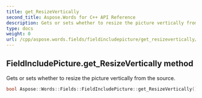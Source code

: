 ```yaml
---
title: get_ResizeVertically
second_title: Aspose.Words for C++ API Reference
description: Gets or sets whether to resize the picture vertically from the source. 
type: docs
weight: 0
url: /cpp/aspose.words.fields/fieldincludepicture/get_resizevertically/
---
```

## FieldIncludePicture.get_ResizeVertically method


Gets or sets whether to resize the picture vertically from the source.

```cpp
bool Aspose::Words::Fields::FieldIncludePicture::get_ResizeVertically()
```

